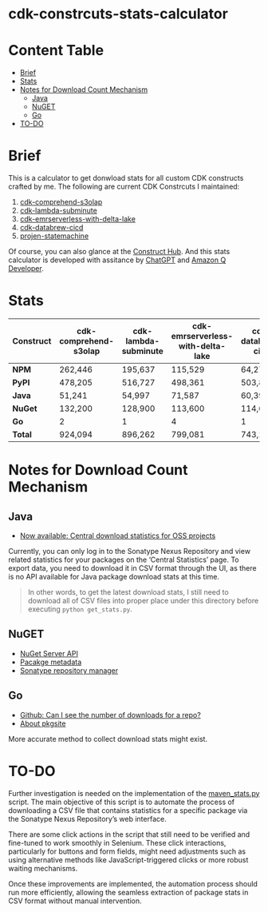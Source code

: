 # cdk-constrcuts-stats-calculator
# Content Table
* [Brief](#brief)
* [Stats](#stats)
* [Notes for Download Count Mechanism](#notes-for-download-count-mechanism)
    * [Java](#java)
    * [NuGET](#nuget)
    * [Go](#go)
* [TO-DO](#to-do)

# Brief
This is a calculator to get donwload stats for all custom CDK constructs crafted by me. The following are current CDK Constrcuts I maintained:
1. [cdk-comprehend-s3olap](https://github.com/HsiehShuJeng/cdk-comprehend-s3olap)
2. [cdk-lambda-subminute](https://github.com/HsiehShuJeng/cdk-lambda-subminute)
3. [cdk-emrserverless-with-delta-lake](https://github.com/HsiehShuJeng/cdk-emrserverless-with-delta-lake)
4. [cdk-databrew-cicd](https://github.com/HsiehShuJeng/cdk-databrew-cicd)
5. [projen-statemachine](https://github.com/HsiehShuJeng/projen-simple)

Of course, you can also glance at the [Construct Hub](https://constructs.dev/search?q=scott.hsieh&offset=0). And this stats calculator is developed with assitance by [ChatGPT](https://openai.com/chatgpt/) and [Amazon Q Developer](https://aws.amazon.com/tw/q/developer/).


# Stats
| Construct                 | cdk-comprehend-s3olap | cdk-lambda-subminute | cdk-emrserverless-with-delta-lake | cdk-databrew-cicd | projen-statemachine | **Total** |
|---------------------------|-----------------------|-----------------------|-----------------------|-----------------------|-----------------------|---------|
| **NPM**               | 262,446 | 195,637 | 115,529 | 64,279 | 81,805 | 719,696 |
| **PyPI**               | 478,205 | 516,727 | 498,361 | 503,844 | 414,554 | 2,411,691 |
| **Java**               | 51,241 | 54,997 | 71,587 | 60,393 | 73,626 | 311,844 |
| **NuGet**               | 132,200 | 128,900 | 113,600 | 114,600 | 129,600 | 618,900 |
| **Go**               | 2 | 1 | 4 | 1 | 1 | 9 |
| **Total**                 | 924,094 | 896,262 | 799,081 | 743,117 | 699,586 | 4,062,140 |

# Notes for Download Count Mechanism
## Java
* [Now available: Central download statistics for OSS projects](https://www.sonatype.com/blog/2010/12/now-available-central-download-statistics-for-oss-projects)

Currently, you can only log in to the Sonatype Nexus Repository and view related statistics for your packages on the ‘Central Statistics’ page. To export data, you need to download it in CSV format through the UI, as there is no API available for Java package download stats at this time.  
> In other words, to get the latest download stats, I still need to download all of CSV files into proper place under this directory before executing `python get_stats.py`.

## NuGET
* [NuGet Server API](https://learn.microsoft.com/en-us/nuget/api/overview)
* [Pacakge metadata](https://learn.microsoft.com/en-us/nuget/api/registration-base-url-resource)
* [Sonatype repository manager](https://s01.oss.sonatype.org/)

## Go
* [Github: Can I see the number of downloads for a repo?](https://stackoverflow.com/questions/4338358/github-can-i-see-the-number-of-downloads-for-a-repo)
* [About pkgsite](https://pkg.go.dev/about#best-practices)

More accurate method to collect download stats might exist.

# TO-DO
Further investigation is needed on the implementation of the [maven_stats.py](./maven_stats.py) script. The main objective of this script is to automate the process of downloading a CSV file that contains statistics for a specific package via the Sonatype Nexus Repository’s web interface.

There are some click actions in the script that still need to be verified and fine-tuned to work smoothly in Selenium. These click interactions, particularly for buttons and form fields, might need adjustments such as using alternative methods like JavaScript-triggered clicks or more robust waiting mechanisms.

Once these improvements are implemented, the automation process should run more efficiently, allowing the seamless extraction of package stats in CSV format without manual intervention.